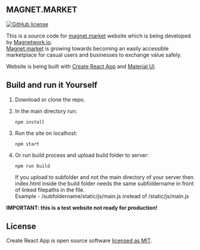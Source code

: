 ## MAGNET.MARKET
[![GitHub license](https://img.shields.io/badge/License-MIT-blue.svg)](https://github.com/rolandmask/magnetmarket/blob/master/LICENSE)

This is a source code for [magnet.market](https://magnet.market/) website which is being developed by [Magnetwork.io](https://magnetwork.io). <br>[Magnet.market](https://magnet.market/) is growing towards becoming an easily accessible marketplace for casual users and businesses to exchange value safely. 

Website is being built with [Create React App](https://github.com/facebook/create-react-app) and [Material UI](https://material-ui.com). 

## Build and run it Yourself

1. Download or clone the repo.

2. In the main directory run:
   ```shell
   npm install
   ```
3. Run the site on localhost:
   ```shell
   npm start
   ```
4. Or run build process and upload build folder to server:
   ```shell
   npm run build
   ```
   If you upload to subfolder and not the main directory of your server then index.html inside the build folder needs the same subfoldername in front of linked filepaths in the file. <br> Example - /subfoldername/static/js/main.js instead of /static/js/main.js

**IMPORTANT: this is a test website not ready for production!**

## License

Create React App is open source software [licensed as MIT](https://github.com/rolandmask/magnetmarket/blob/master/LICENSE).